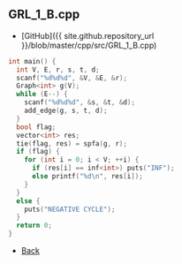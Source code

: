 ## GRL_1_B.cpp

- [GitHub]({{ site.github.repository_url }}/blob/master/cpp/src/GRL_1_B.cpp)

```cpp
int main() {
  int V, E, r, s, t, d;
  scanf("%d%d%d", &V, &E, &r);
  Graph<int> g(V);
  while (E--) {
    scanf("%d%d%d", &s, &t, &d);
    add_edge(g, s, t, d);
  }
  bool flag;
  vector<int> res;
  tie(flag, res) = spfa(g, r);
  if (flag) {
    for (int i = 0; i < V; ++i) {
      if (res[i] == inf<int>) puts("INF");
      else printf("%d\n", res[i]);
    }
  }
  else {
    puts("NEGATIVE CYCLE");
  }
  return 0;
}
```

- [Back](../../..)
